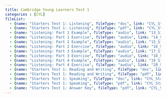 ```yaml
---
title: Cambridge Young Learners Test 1
categories : [CYL]
fileList:
  - {name: "Starters Test 1: Listening", fileType: "doc", link: "CYL_Starters_Test_1_Listening.doc"}
  - {name: "Starters Test 1: Listening", fileType: "pdf", link: "CYL_Starters_Test_1_Listening.pdf"}
  - {name: "Listening: Part 1 Example", fileType: "audio", link: "13_S1_Part1_example.mp3"}
  - {name: "Listening: Part 1 Exercise", fileType: "audio", link: "14_S1_Part1_example.mp3"}
  - {name: "Listening: Part 2 Example", fileType: "audio", link: "15_S1_Part2_example.mp3"}
  - {name: "Listening: Part 2 Exercise", fileType: "audio", link: "16_S1_Part2_example.mp3"}
  - {name: "Listening: Part 3 Example", fileType: "audio", link: "17_S1_Part3_example.mp3"}
  - {name: "Listening: Part 3 Exercise", fileType: "audio", link: "18_S1_Part3_example.mp3"}
  - {name: "Listening: Part 4 Example", fileType: "audio", link: "19_S1_Part4_example.mp3"}
  - {name: "Listening: Part 4 Exercise", fileType: "audio", link: "20_S1_Part4_example.mp3"}
  - {name: "Starters Test 1: Reading and Writing", fileType: "doc", link: "CYL_Starters_Test_1_ReadingWriting.doc"}
  - {name: "Starters Test 1: Reading and Writing", fileType: "pdf", link: "CYL_Starters_Test_1_ReadingWriting.pdf"}
  - {name: "Starters Test 1: Speaking", fileType: "doc", link: "CYL_Starters_Test_1_Speaking.doc"}
  - {name: "Starters Test 1: Speaking", fileType: "pdf", link: "CYL_Starters_Test_1_Speaking.pdf"}
  - {name: "Starters Test 1: Answer Key", fileType: "pdf", link: "CYL_Starters_Test_1_teachers_notes.pdf"}
---
```


